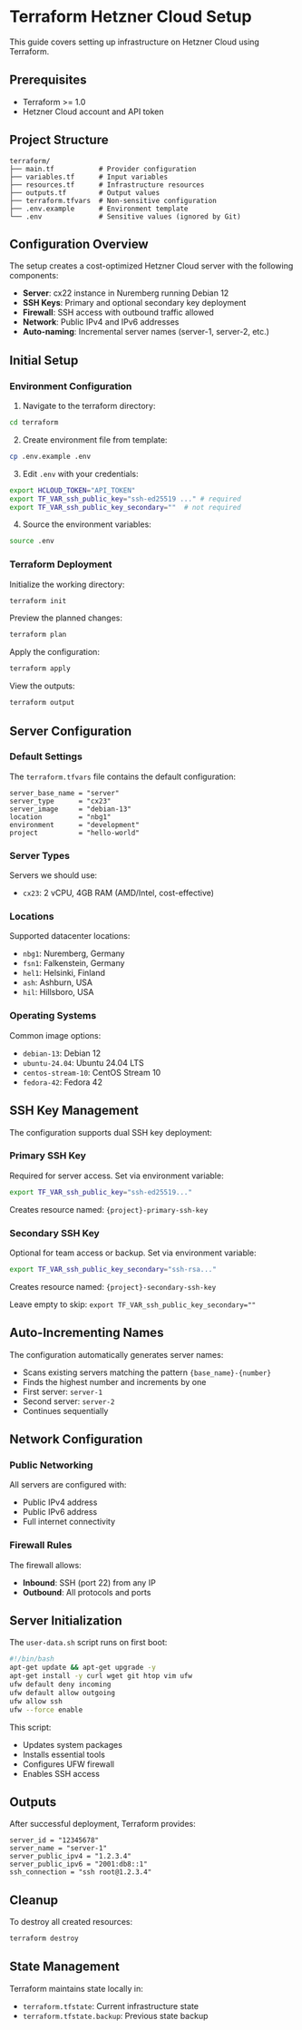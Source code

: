 # Terraform Hetzner Cloud Setup

This guide covers setting up infrastructure on Hetzner Cloud using Terraform.

## Prerequisites

- Terraform >= 1.0
- Hetzner Cloud account and API token

## Project Structure

```
terraform/
├── main.tf           # Provider configuration
├── variables.tf      # Input variables
├── resources.tf      # Infrastructure resources
├── outputs.tf        # Output values
├── terraform.tfvars  # Non-sensitive configuration
├── .env.example      # Environment template
└── .env              # Sensitive values (ignored by Git)
```

## Configuration Overview

The setup creates a cost-optimized Hetzner Cloud server with the following components:

- **Server**: cx22 instance in Nuremberg running Debian 12
- **SSH Keys**: Primary and optional secondary key deployment
- **Firewall**: SSH access with outbound traffic allowed
- **Network**: Public IPv4 and IPv6 addresses
- **Auto-naming**: Incremental server names (server-1, server-2, etc.)

## Initial Setup

### Environment Configuration

1. Navigate to the terraform directory:
```bash
cd terraform
```

2. Create environment file from template:
```bash
cp .env.example .env
```

3. Edit `.env` with your credentials:
```bash
export HCLOUD_TOKEN="API_TOKEN"
export TF_VAR_ssh_public_key="ssh-ed25519 ..." # required 
export TF_VAR_ssh_public_key_secondary=""  # not required 
```

4. Source the environment variables:
```bash
source .env
```

### Terraform Deployment

Initialize the working directory:
```bash
terraform init
```

Preview the planned changes:
```bash
terraform plan
```

Apply the configuration:
```bash
terraform apply
```

View the outputs:
```bash
terraform output
```

## Server Configuration

### Default Settings

The `terraform.tfvars` file contains the default configuration:

```hcl
server_base_name = "server"
server_type      = "cx23"
server_image     = "debian-13"
location         = "nbg1"
environment      = "development"
project          = "hello-world"
```

### Server Types

Servers we should use: 

- `cx23`: 2 vCPU, 4GB RAM (AMD/Intel, cost-effective)

### Locations

Supported datacenter locations:

- `nbg1`: Nuremberg, Germany
- `fsn1`: Falkenstein, Germany  
- `hel1`: Helsinki, Finland
- `ash`: Ashburn, USA
- `hil`: Hillsboro, USA

### Operating Systems

Common image options:

- `debian-13`: Debian 12
- `ubuntu-24.04`: Ubuntu 24.04 LTS
- `centos-stream-10`: CentOS Stream 10
- `fedora-42`: Fedora 42

## SSH Key Management

The configuration supports dual SSH key deployment:

### Primary SSH Key

Required for server access. Set via environment variable:
```bash
export TF_VAR_ssh_public_key="ssh-ed25519..."
```

Creates resource named: `{project}-primary-ssh-key`

### Secondary SSH Key

Optional for team access or backup. Set via environment variable:
```bash
export TF_VAR_ssh_public_key_secondary="ssh-rsa..."
```

Creates resource named: `{project}-secondary-ssh-key`

Leave empty to skip: `export TF_VAR_ssh_public_key_secondary=""`

## Auto-Incrementing Names

The configuration automatically generates server names:

- Scans existing servers matching the pattern `{base_name}-{number}`
- Finds the highest number and increments by one
- First server: `server-1`
- Second server: `server-2`
- Continues sequentially

## Network Configuration

### Public Networking

All servers are configured with:
- Public IPv4 address
- Public IPv6 address
- Full internet connectivity

### Firewall Rules

The firewall allows:
- **Inbound**: SSH (port 22) from any IP
- **Outbound**: All protocols and ports

## Server Initialization

The `user-data.sh` script runs on first boot:

```bash
#!/bin/bash
apt-get update && apt-get upgrade -y
apt-get install -y curl wget git htop vim ufw
ufw default deny incoming
ufw default allow outgoing
ufw allow ssh
ufw --force enable
```

This script:
- Updates system packages
- Installs essential tools
- Configures UFW firewall
- Enables SSH access

## Outputs

After successful deployment, Terraform provides:

```
server_id = "12345678"
server_name = "server-1"  
server_public_ipv4 = "1.2.3.4"
server_public_ipv6 = "2001:db8::1"
ssh_connection = "ssh root@1.2.3.4"
```

## Cleanup

To destroy all created resources:
```bash
terraform destroy
```

## State Management

Terraform maintains state locally in:
- `terraform.tfstate`: Current infrastructure state
- `terraform.tfstate.backup`: Previous state backup
